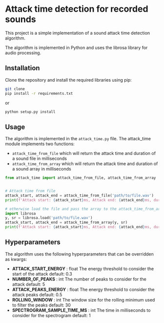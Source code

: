 # Attack time detection for recorded sounds

This project is a simple implementation of a sound attack time detection algorithm. 

The algorithm is implemented in Python and uses the librosa library for audio processing.

## Installation
Clone the repository and install the required libraries using pip:
```bash
git clone
pip install -r requirements.txt
```

or
    
```bash
python setup.py install
```

## Usage
The algorithm is implemented in the `attack_time.py` file. 
The attack_time module implements two functions:
- `attack_time_from_file` which will return the attack time and duration of a sound file in milliseconds
- `attack_time_from_array` which will return the attack time and duration of a sound array in milliseconds

```python
from attack_time import attack_time_from_file, attack_time_from_array


# Attack time from file
attack_start, attack_end = attack_time_from_file('path/to/file.wav')
print(f'Attack start: {attack_start}ms, Attack end: {attack_end}ms, duration: {attack_end - attack_start}ms')

# otherwise load the file and pass the array to the attack_time_from_array function
import librosa
y, sr = librosa.load('path/to/file.wav')
attack_start, attack_end = attack_time_from_array(y, sr)
print(f'Attack start: {attack_start}ms, Attack end: {attack_end}ms, duration: {attack_end - attack_start}ms')

```

## Hyperparameters
The algorithm uses the following hyperparameters that can be overridden as kwargs:
- **ATTACK_START_ENERGY** : float
        The energy threshold to consider the start of the attack
        default: 0.3
- **NUMBER_OF_PEAKS** : int
        The number of peaks to consider for the attack
        default: 5
- **ATTACK_PEAKS_ENERGY** : float
        The energy threshold to consider the attack peaks
        default: 0.5
- **ROLLING_WINDOW** : int
        The window size for the rolling minimum used to filter the peaks
        default: 30
- **SPECTROGRAM_SAMPLE_TIME_MS** : int
        The time in milliseconds to consider for the spectrogram
        default: 1
